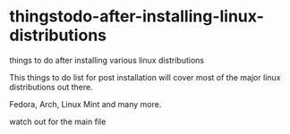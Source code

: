 # thingstodo-after-installing-linux-distributions

things to do after installing various linux distributions

This things to do list for post installation will cover most of the major linux distributions out there.

Fedora, Arch, Linux Mint and many more.

watch out for the main file